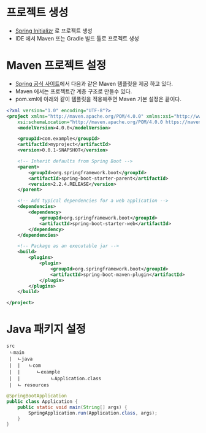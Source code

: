 # 프로젝트 생성
- [Spring Initializr](https://start.spring.io/) 로 프로젝트 생성
- IDE 에서 Maven 또는 Gradle 빌드 툴로 프로젝트 생성

# Maven 프로젝트 설정
- [Spring 공식 사이트](https://docs.spring.io/spring-boot/docs/2.0.3.RELEASE/reference/htmlsingle/#getting-started-maven-installation)에서 다음과 같은 Maven 템플릿을 제공 하고 있다.
- Maven 에서는 프로젝트간 계층 구조로 만들수 있다.
- pom.xml에 아래와 같이 템플릿을 적용해주면 Maven 기본 설정은 끝이다.

```xml
<?xml version="1.0" encoding="UTF-8"?>
<project xmlns="http://maven.apache.org/POM/4.0.0" xmlns:xsi="http://www.w3.org/2001/XMLSchema-instance"
    xsi:schemaLocation="http://maven.apache.org/POM/4.0.0 https://maven.apache.org/xsd/maven-4.0.0.xsd">
    <modelVersion>4.0.0</modelVersion>

    <groupId>com.example</groupId>
    <artifactId>myproject</artifactId>
    <version>0.0.1-SNAPSHOT</version>

    <!-- Inherit defaults from Spring Boot -->
    <parent>
        <groupId>org.springframework.boot</groupId>
        <artifactId>spring-boot-starter-parent</artifactId>
        <version>2.2.4.RELEASE</version>
    </parent>

    <!-- Add typical dependencies for a web application -->
    <dependencies>
        <dependency>
            <groupId>org.springframework.boot</groupId>
            <artifactId>spring-boot-starter-web</artifactId>
        </dependency>
    </dependencies>

    <!-- Package as an executable jar -->
    <build>
        <plugins>
            <plugin>
                <groupId>org.springframework.boot</groupId>
                <artifactId>spring-boot-maven-plugin</artifactId>
            </plugin>
        </plugins>
    </build>

</project>
```

# Java 패키지 설정
```
src
 ㄴmain
 |  ㄴjava
 |  |   ㄴcom
 |  |      ㄴexample
 |  |           ㄴApplication.class
 |  ㄴ resources
```

```java
@SpringBootApplication
public class Application {
    public static void main(String[] args) {
        SpringApplication.run(Application.class, args);
    }
}
```